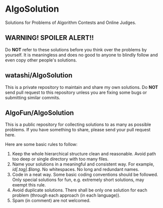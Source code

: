 # AlgoSolution

Solutions for Problems of Algorithm Contests and Online Judges.

## WARNING! SPOILER ALERT!!

Do **NOT** refer to these solutions before you think over the problems by
yourself. It is meaningless and does no good to anyone to blindly follow
and even copy other people's solutions.

## watashi/AlgoSolution

This is a private repository to maintain and share my own solutions.
Do **NOT** send pull request to this repository unless you are fixing some
bugs or submitting similar commits.

## AlgoFun/AlgoSolution

This is a public repository for collecting solutions to as many as possible
problems. If you have something to share, please send your pull request here.

Here are some basic rules to follow:

1. Keep the whole hierarchical structure clean and reasonable. Avoid path
too deep or single directory with too many files.
2. Name your solutions in a meaningful and consistent way. For example,
*$id[.$tag].$lang*. No whitespaces. No long and redundant names.
3. Code in a neat way. Some basic coding conventions should be followed.
Only special solutions for fun, e.g. extremely short solutions, may exempt
this rule.
4. Avoid duplicate solutions. There shall be only one solution for each
problem (through each approach (in each language)).
5. Spam (in comment) are not welcomed.
